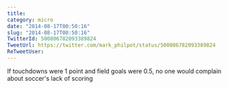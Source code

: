 ```yaml
---
title: 
category: micro
date: "2014-08-17T00:50:16"
slug: "2014-08-17T00:50:16"
TwitterId: 500806782093389824
TweetUrl: https://twitter.com/mark_philpot/status/500806782093389824
ReTweetUser: 
---
```


If touchdowns were 1 point and field goals were 0.5, no one would complain about soccer's lack of scoring
